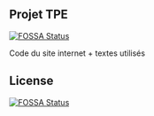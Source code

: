 ## Projet TPE
[![FOSSA Status](https://app.fossa.io/api/projects/git%2Bgithub.com%2FTrakJohnson%2Ftpe-website-and-server.svg?type=shield)](https://app.fossa.io/projects/git%2Bgithub.com%2FTrakJohnson%2Ftpe-website-and-server?ref=badge_shield)


Code du site internet + textes utilisés

## License
[![FOSSA Status](https://app.fossa.io/api/projects/git%2Bgithub.com%2FTrakJohnson%2Ftpe-website-and-server.svg?type=large)](https://app.fossa.io/projects/git%2Bgithub.com%2FTrakJohnson%2Ftpe-website-and-server?ref=badge_large)